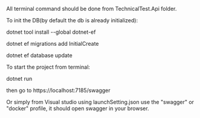 All terminal command should be done from TechnicalTest.Api folder.

To init the DB(by default the db is already initialized):

dotnet tool install --global dotnet-ef

dotnet ef migrations add InitialCreate

dotnet ef database update

To start the project from terminal:

dotnet run

then go to https://localhost:7185/swagger

Or simply from Visual studio using launchSetting.json use the "swagger" or "docker" profile, it should open swagger in your browser.
